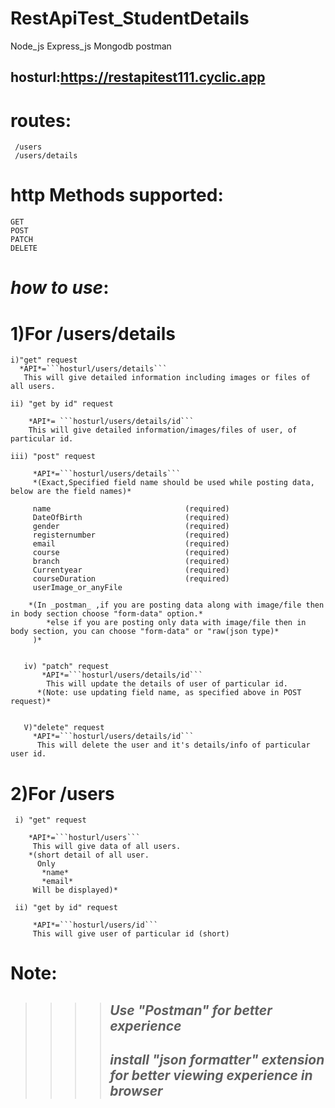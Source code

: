 ﻿# RestApiTest_StudentDetails

Node_js
Express_js
Mongodb
postman



## hosturl:https://restapitest111.cyclic.app

# routes: 
     /users 
     /users/details
     
# http Methods supported:
    GET
    POST
    PATCH
    DELETE


# *how to use*:

# 1)For /users/details
    
    i)"get" request
      *API*=```hosturl/users/details```
       This will give detailed information including images or files of all users.

    ii) "get by id" request

        *API*= ```hosturl/users/details/id```
        This will give detailed information/images/files of user, of particular id.

    iii) "post" request
      
         *API*=```hosturl/users/details```
         *(Exact,Specified field name should be used while posting data, below are the field names)*

         name                              (required)
         DateOfBirth                       (required) 
         gender                            (required)
         registernumber                    (required)
         email                             (required)
         course                            (required)
         branch                            (required)
         Currentyear                       (required)
         courseDuration                    (required)
         userImage_or_anyFile   

        *(In _postman_ ,if you are posting data along with image/file then in body section choose "form-data" option.*
            *else if you are posting only data with image/file then in body section, you can choose "form-data" or "raw(json type)*
         )*


       iv) "patch" request
           *API*=```hosturl/users/details/id```
            This will update the details of user of particular id.
          *(Note: use updating field name, as specified above in POST request)*


       V)"delete" request
         *API*=```hosturl/users/details/id```
          This will delete the user and it's details/info of particular user id.


# 2)For /users

     i) "get" request

        *API*=```hosturl/users```
         This will give data of all users.
        *(short detail of all user.
          Only
           *name*
           *email*
         Will be displayed)*

     ii) "get by id" request

         *API*=```hosturl/users/id```
         This will give user of particular id (short)

# Note:
>>>> ## *_Use "Postman" for better experience_*
>>>> ## *_install "json formatter" extension for better viewing experience in browser_*
